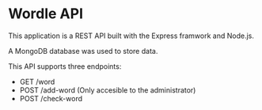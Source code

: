 # Wordle API

This application is a REST API built with the Express framwork and Node.js.

A MongoDB database was used to store data.

This API supports three endpoints:
<ul>
  <li>GET /word</li>
  <li>POST /add-word (Only accesible to the administrator)</li>
  <li>POST /check-word</li>
</ul>
